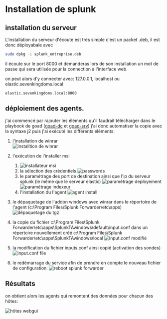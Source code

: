 # Installation de splunk

## installation du serveur

L'installation du serveur d'écoute est très simple c'est un packet .deb, il est donc déployabale avec 
```bash
sudo dpkg -i splunk_entreprise.deb
```

il écoute sur le port 8000 et demanderas lors de son installation un mot de passe qui sera utilisée pour la connection à l'interface web.

on peut alors d'y connecter avec:
127.0.0.1, localhost ou elastic.sevenkingdoms.local
```url
elastic.sevenkingdoms.local:8000
```

## déploiement des agents.

j'ai commencé par rajouter les éléments qu'il faudrait télécharger dans le playbook de goad ([goad-dc](../playbooks/goad-dc.yaml) et [goad-srv](../playbooks/goad-srv.yaml))
j'ai donc automatiser la copie avec la syntaxe j2 puis j'ai exécuté les différents éléments:


1. l'installation de winrar<br> ![installtion de winrar](./screen_splunk/install_winrar.png)

2. l'exécution de l'installer msi
    1. ![installateur msi](./screen_splunk/install_msi.png)
    2. la sélection des crédentiels ![passwords](./screen_splunk/credentiak.png)
    3. le paramétrage des port de destination ainsi que l'ip du serveur splunk (le même que le serveur elastic)
    ![paramétrage deployement](./screen_splunk/deployement.png)
    ![paramétrage indexeur](./screen_splunk/indexer.png)
    4. l'installation du l'agent ![agent install](./screen_splunk/installing.png)

3. le dépaquetage de l'addon windows avec winrar dans le réportoire de l'agent (c:\Program Files\Splunk Forwarder\etc\apps) ![dépaquetage du tgz](./screen_splunk/extract_addon.png)

4. la copie du fichier c:\Program Files\Splunk Forwarder\etc\apps\SplunkTAwindows\default\input.conf
dans un répertoire nouvellement créé c:\Program Files\Splunk Forwarder\etc\apps\SplunkTAwindows\local
![input.conf modifié](./screen_splunk/copy_local.png)

5. la modification du fichier inputs.conf ainsi copié (activation des sondes)
![input.conf file](./screen_splunk/modify_input.png)

6. le redémarrage du service afin de prendre en compte le nouveau fichier de configuration:
![reboot splunk forwarder](./screen_splunk/restart.png)

## Résultats

on obtient alors les agents qui remontent des données pour chacun des hôtes:

![hôtes webgui](./screen_splunk/added-1.png)